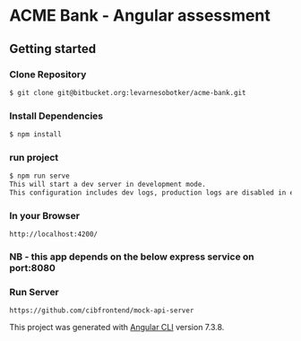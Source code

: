  # ACME Bank - Angular assessment

## Getting started

### Clone Repository

```sh 
$ git clone git@bitbucket.org:levarnesobotker/acme-bank.git
```

### Install Dependencies
```sh 
$ npm install
```

### run project
```sh 
$ npm run serve
This will start a dev server in development mode.
This configuration includes dev logs, production logs are disabled in evironment.production.ts
```

### In your Browser
```browser 
http://localhost:4200/
```

### NB - this app depends on the below express service on port:8080
### Run Server
``` nodejs
https://github.com/cibfrontend/mock-api-server
```

This project was generated with [Angular CLI](https://github.com/angular/angular-cli) version 7.3.8.
